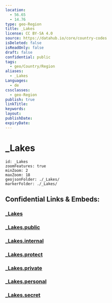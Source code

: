 ```yaml
---
location:
  - 56.65
  - 14.76
type: geo-Region
title: _Lakes
license: CC BY-SA 4.0
source: https://datahub.io/core/country-codes
isDeleted: false
isReadOnly: false
draft: false
confidential: public
tags:
  - geo/Country/Region
aliases:
  - _Lakes
Languages:
  - de
cssclasses:
  - geo-Region
publish: true
linkTitle:
keywords:
layout:
publishDate:
expiryDate:
---
```


# _Lakes

```leaflet
id: _Lakes
zoomFeatures: true 
minZoom: 2 
maxZoom: 18
geojsonFolder: ./_Lakes/
markerFolder: ./_Lakes/
```


## Confidential Links & Embeds: 

### [_Lakes](/_Standards/Earth/Continent/Europe/Europe~North/Sweden/Provinces~Sweden/Kronoberg/_Lakes.md) 

### [_Lakes.public](/_public/Earth/Continent/Europe/Europe~North/Sweden/Provinces~Sweden/Kronoberg/_Lakes.public.md) 

### [_Lakes.internal](/_internal/Earth/Continent/Europe/Europe~North/Sweden/Provinces~Sweden/Kronoberg/_Lakes.internal.md) 

### [_Lakes.protect](/_protect/Earth/Continent/Europe/Europe~North/Sweden/Provinces~Sweden/Kronoberg/_Lakes.protect.md) 

### [_Lakes.private](/_private/Earth/Continent/Europe/Europe~North/Sweden/Provinces~Sweden/Kronoberg/_Lakes.private.md) 

### [_Lakes.personal](/_personal/Earth/Continent/Europe/Europe~North/Sweden/Provinces~Sweden/Kronoberg/_Lakes.personal.md) 

### [_Lakes.secret](/_secret/Earth/Continent/Europe/Europe~North/Sweden/Provinces~Sweden/Kronoberg/_Lakes.secret.md)

